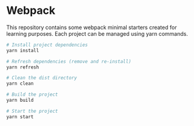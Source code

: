 # Webpack

This repository contains some webpack minimal starters created for learning purposes. Each project can be managed using yarn commands.

```bash
# Install project dependencies
yarn install

# Refresh dependencies (remove and re-install)
yarn refresh

# Clean the dist directory
yarn clean

# Build the project
yarn build

# Start the project
yarn start
```